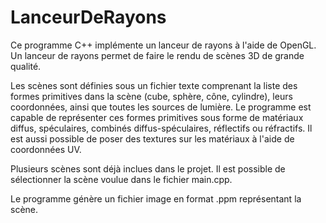 LanceurDeRayons
===============

Ce programme C++ implémente un lanceur de rayons à l'aide de OpenGL. Un lanceur de rayons permet de faire le rendu de scènes 3D de grande qualité.

Les scènes sont définies sous un fichier texte comprenant la liste des formes primitives dans la scène (cube, sphère, cône, cylindre), leurs coordonnées, ainsi que toutes les sources de lumière. Le programme est capable de représenter ces formes primitives sous forme de matériaux diffus, spéculaires, combinés diffus-spéculaires, réflectifs ou réfractifs. Il est aussi possible de poser des textures sur les matériaux à l'aide de coordonnées UV.

Plusieurs scènes sont déjà inclues dans le projet. Il est possible de sélectionner la scène voulue dans le fichier main.cpp.

Le programme génère un fichier image en format .ppm représentant la scène.
